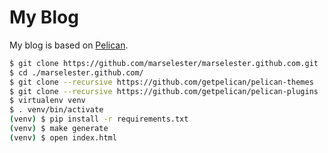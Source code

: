 # My Blog

My blog is based on [Pelican](https://blog.getpelican.com).

```sh
$ git clone https://github.com/marselester/marselester.github.com.git
$ cd ./marselester.github.com/
$ git clone --recursive https://github.com/getpelican/pelican-themes
$ git clone --recursive https://github.com/getpelican/pelican-plugins
$ virtualenv venv
$ . venv/bin/activate
(venv) $ pip install -r requirements.txt
(venv) $ make generate
(venv) $ open index.html
```
